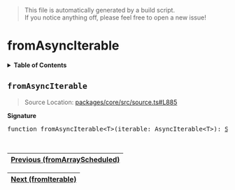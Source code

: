 > This file is automatically generated by a build script.<br>If you notice anything off, please feel free to open a new issue!

# fromAsyncIterable

<details><summary><b>Table of Contents</b></summary>

1. [<code>fromAsyncIterable</code>](#fromAsyncIterable)</details>

## <a name="fromAsyncIterable"></a><code>fromAsyncIterable</code>

> Source Location: [packages\/core\/src\/source.ts#L885](..\/..\/packages\/core\/src\/source.ts#L885)

<b>Signature</b>

<pre>function fromAsyncIterable&lt;T&gt;(iterable: AsyncIterable&lt;T&gt;): <a href="00-Source.md#Source-Interface">Source</a>&lt;T&gt;</pre><br>

| [Previous \(fromArrayScheduled\)](14-fromArrayScheduled.md#readme) |
| --- |

<div align="right">

| [Next \(fromIterable\)](16-fromIterable.md#readme) |
| --- |
</div>
